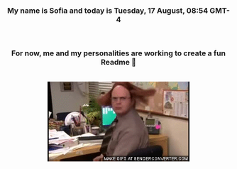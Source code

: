 


<div align="center">
<h3 >My name is Sofia and today is Tuesday, 17 August, 08:54 GMT-4</h3><br>
<h3 >For now, me and my personalities are working to create a fun Readme 👋
</h3><br>
<img src='img/dwight.gif' alt='working...'/>
</div>
